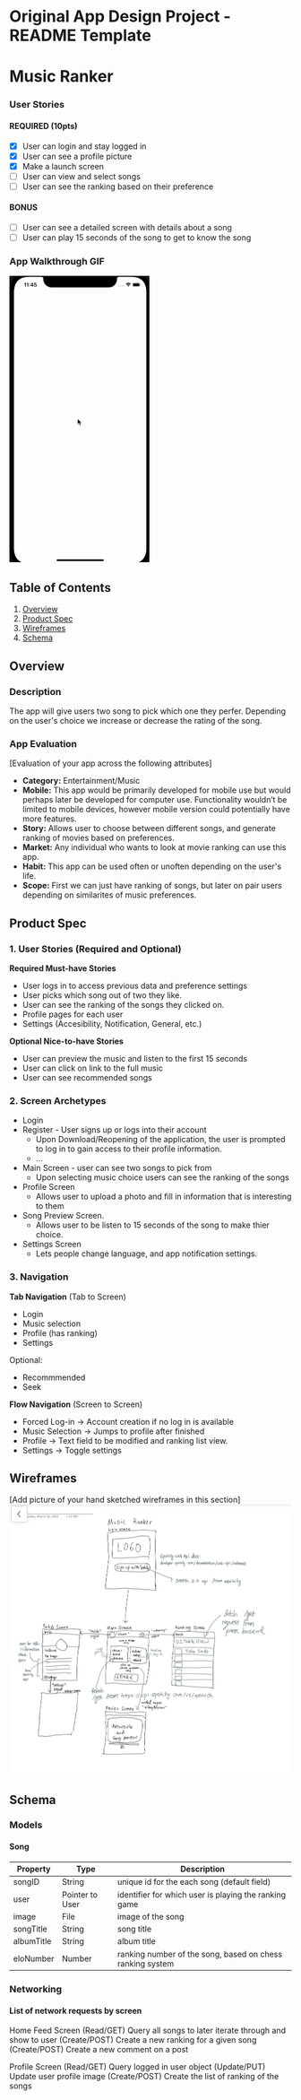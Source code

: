 Original App Design Project - README Template
===

# Music Ranker

### User Stories

#### REQUIRED (10pts)
- [X] User can login and stay logged in
- [X] User can see a profile picture
- [X] Make a launch screen
- [ ] User can view and select songs
- [ ] User can see the ranking based on their preference

#### BONUS
- [ ] User can see a detailed screen with details about a song
- [ ] User can play 15 seconds of the song to get to know the song

### App Walkthrough GIF

<img src="musicranker.gif" width=250><br>

## Table of Contents
1. [Overview](#Overview)
1. [Product Spec](#Product-Spec)
1. [Wireframes](#Wireframes)
2. [Schema](#Schema)

## Overview
### Description
The app will give users two song to pick which one they perfer. Depending on the user's choice we increase or decrease the rating of the song.

### App Evaluation
[Evaluation of your app across the following attributes]
- **Category:** Entertainment/Music
- **Mobile:** This app would be primarily developed for mobile use but would perhaps later be developed for computer use. Functionality wouldn’t be limited to mobile devices, however mobile version could potentially have more features.
- **Story:** Allows user to choose between different songs, and generate ranking of movies based on preferences.
- **Market:** Any individual who wants to look at movie ranking can use this app.
- **Habit:** This app can be used often or unoften depending on the user's life.
- **Scope:** First we can just have ranking of songs, but later on pair users depending on similarites of music preferences. 

## Product Spec

### 1. User Stories (Required and Optional)

**Required Must-have Stories**

* User logs in to access previous data and preference settings
* User picks which song out of two they like.
* User can see the ranking of the songs they clicked on.
* Profile pages for each user
* Settings (Accesibility, Notification, General, etc.)

**Optional Nice-to-have Stories**

* User can preview the music and listen to the first 15 seconds
* User can click on link to the full music 
* User can see recommended songs

### 2. Screen Archetypes

* Login 
* Register - User signs up or logs into their account
   * Upon Download/Reopening of the application, the user is prompted to log in to gain access to their profile information.
   * ...
* Main Screen - user can see two songs to pick from 
   * Upon selecting music choice users can see the ranking of the songs
* Profile Screen 
   * Allows user to upload a photo and fill in information that is interesting to them
* Song Preview Screen.
   * Allows user to be listen to 15 seconds of the song to make thier choice.
* Settings Screen
   * Lets people change language, and app notification settings.


### 3. Navigation

**Tab Navigation** (Tab to Screen)

* Login 
* Music selection
* Profile (has ranking)
* Settings

Optional:
* Recommmended 
* Seek

**Flow Navigation** (Screen to Screen)

* Forced Log-in -> Account creation if no log in is available
* Music Selection -> Jumps to profile after finished
* Profile -> Text field to be modified and ranking list view. 
* Settings -> Toggle settings

## Wireframes
[Add picture of your hand sketched wireframes in this section]
<img src="assets/images/wireframe.jpg" width=600>

## Schema 
### Models
#### Song

   | Property      | Type     | Description |
   | ------------- | -------- | ------------|
   | songID        | String   | unique id for the each song (default field) |
   | user          | Pointer to User| identifier for which user is playing the ranking game |
   | image         | File     | image of the song |
   | songTitle     | String   | song title |
   | albumTitle    | String   | album title |
   | eloNumber     | Number   | ranking number of the song, based on chess ranking system |
   
### Networking
#### List of network requests by screen

Home Feed Screen
(Read/GET) Query all songs to later iterate through and show to user
(Create/POST) Create a new ranking for a given song
(Create/POST) Create a new comment on a post

Profile Screen
(Read/GET) Query logged in user object
(Update/PUT) Update user profile image
(Create/POST) Create the list of ranking of the songs

